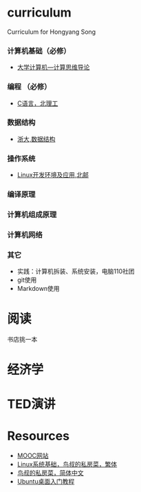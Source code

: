 # curriculum
Curriculum for Hongyang Song

### 计算机基础（必修）
* [大学计算机—计算思维导论](https://www.icourse163.org/course/HIT-7001)
### 编程 （必修）
* [C语言，北理工](https://www.icourse163.org/course/BIT-20019)
### 数据结构
* [浙大,数据结构](https://www.icourse163.org/course/ZJU-93001)
### 操作系统
* [Linux开发环境及应用,北邮](https://www.icourse163.org/course/BUPT-1003557006)
### 编译原理
### 计算机组成原理
### 计算机网络

### 其它

* 实践：计算机拆装、系统安装，电脑110社团
* git使用
* Markdown使用

# 阅读
书店挑一本

# 经济学

# TED演讲



# Resources
* [MOOC网站](https://www.icourse163.org/)
* [Linux系统基础，鸟叔的私房菜，繁体](http://linux.vbird.org/)
* [鸟叔的私房菜，简体中文](http://cn.linux.vbird.org/linux_basic/linux_basic.php)
* [Ubuntu桌面入门教程](https://wiki.ubuntu.org.cn/Ubuntu%E6%A1%8C%E9%9D%A2%E5%85%A5%E9%97%A8%E6%8C%87%E5%8D%97)




